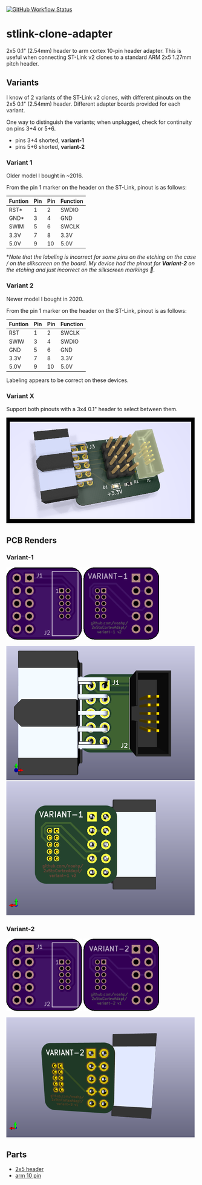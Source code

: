 [![GitHub Workflow
Status](https://img.shields.io/github/workflow/status/noahp/stlink-clone-adapter/main-ci?style=for-the-badge)](https://github.com/noahp/stlink-clone-adapter/actions)

# stlink-clone-adapter

2x5 0.1" (2.54mm) header to arm cortex 10-pin header adapter. This is useful
when connecting ST-Link v2 clones to a standard ARM 2x5 1.27mm pitch header.

## Variants

I know of 2 variants of the ST-Link v2 clones, with different pinouts on the 2x5 0.1"
(2.54mm) header. Different adapter boards provided for each variant.

One way to distinguish the variants; when unplugged, check for continuity on pins 3+4 or 5+6.

- pins 3+4 shorted, **variant-1**
- pins 5+6 shorted, **variant-2**

### Variant 1

Older model I bought in ~2016.

From the pin 1 marker on the header on the ST-Link, pinout is as follows:

|Funtion|Pin|Pin|Function|
|---|---|---|---|
|RST*|1|2|SWDIO|
|GND*|3|4|GND|
|SWIM|5|6|SWCLK|
|3.3V|7|8|3.3V|
|5.0V|9|10|5.0V|

**Note that the labeling is incorrect for some pins on the etching on the case /
on the silkscreen on the board. My device had the pinout for **Variant-2** on
the etching and just incorrect on the silkscreen markings 🤷.*

### Variant 2

Newer model I bought in 2020.

From the pin 1 marker on the header on the ST-Link, pinout is as follows:

|Funtion|Pin|Pin|Function|
|---|---|---|---|
|RST|1|2|SWCLK|
|SWIW|3|4|SWDIO|
|GND|5|6|GND|
|3.3V|7|8|3.3V|
|5.0V|9|10|5.0V|

Labeling appears to be correct on these devices.

### Variant X

Support both pinouts with a 3x4 0.1" header to select between them.

![top](variant-x/pcb_render_top.png)

## PCB Renders

### Variant-1

![top](variant-1/pcb_render_top.png)
![bottom](variant-1/pcb_render_bottom.png)

![3d-top](variant-1/stlink-clone-adapter_top.png)
![3d-bottom](variant-1/stlink-clone-adapter_bottom.png)

### Variant-2

![top](variant-2/pcb_render_top.png)
![bottom](variant-2/pcb_render_bottom.png)

![3d](variant-2/stlink-clone-adapter-bottom.png)

## Parts

- [2x5 header](http://www.digikey.com/product-search/en?keywords=SFH11-PBPC-D05-RA-BK)
- [arm 10 pin](http://www.digikey.com/product-detail/en/3220-10-0100-00/1175-1627-ND/3883661)
